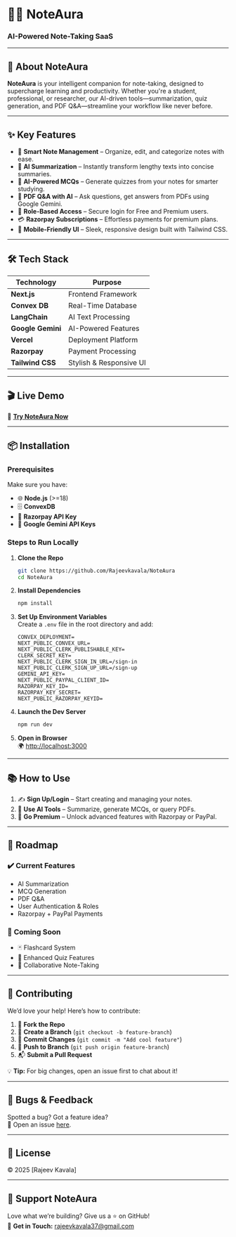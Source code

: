
# 📒✨ NoteAura  
### **AI-Powered Note-Taking SaaS**  

---

## 🚀 **About NoteAura**  
**NoteAura** is your intelligent companion for note-taking, designed to supercharge learning and productivity. Whether you're a student, professional, or researcher, our AI-driven tools—summarization, quiz generation, and PDF Q&A—streamline your workflow like never before.  

---

## ✨ **Key Features**  
- 📌 **Smart Note Management** – Organize, edit, and categorize notes with ease.  
- 🧠 **AI Summarization** – Instantly transform lengthy texts into concise summaries.  
- 🎯 **AI-Powered MCQs** – Generate quizzes from your notes for smarter studying.  
- 📄 **PDF Q&A with AI** – Ask questions, get answers from PDFs using Google Gemini.  
- 🔐 **Role-Based Access** – Secure login for Free and Premium users.  
- 💳 **Razorpay Subscriptions** – Effortless payments for premium plans.  
- 📱 **Mobile-Friendly UI** – Sleek, responsive design built with Tailwind CSS.  

---

## 🛠 **Tech Stack**  
| **Technology**      | **Purpose**              |  
|---------------------|--------------------------|  
| **Next.js**         | Frontend Framework       |  
| **Convex DB**       | Real-Time Database       |  
| **LangChain**       | AI Text Processing       |  
| **Google Gemini**   | AI-Powered Features      |  
| **Vercel**          | Deployment Platform      |  
| **Razorpay**        | Payment Processing       |  
| **Tailwind CSS**    | Stylish & Responsive UI  |  

---

## 🎬 **Live Demo**  
🔗 **[Try NoteAura Now](https://noteaura.vercel.app/)**  

---

## 📦 **Installation**  

### **Prerequisites**  
Make sure you have:  
- 🌐 **Node.js** (>=18)  
- 🗄️ **ConvexDB**  
- 💸 **Razorpay API Key**  
- 🤖 **Google Gemini API Keys**  

### **Steps to Run Locally**  
1. **Clone the Repo**  
   ```bash
   git clone https://github.com/Rajeevkavala/NoteAura
   cd NoteAura
   ```

2. **Install Dependencies**  
   ```bash
   npm install
   ```

3. **Set Up Environment Variables**  
   Create a `.env` file in the root directory and add:  
   ```env
   CONVEX_DEPLOYMENT=
   NEXT_PUBLIC_CONVEX_URL=
   NEXT_PUBLIC_CLERK_PUBLISHABLE_KEY=
   CLERK_SECRET_KEY=
   NEXT_PUBLIC_CLERK_SIGN_IN_URL=/sign-in
   NEXT_PUBLIC_CLERK_SIGN_UP_URL=/sign-up
   GEMINI_API_KEY=
   NEXT_PUBLIC_PAYPAL_CLIENT_ID=
   RAZORPAY_KEY_ID=
   RAZORPAY_KEY_SECRET=
   NEXT_PUBLIC_RAZORPAY_KEYID=
   ```

4. **Launch the Dev Server**  
   ```bash
   npm run dev
   ```

5. **Open in Browser**  
   🌍 [http://localhost:3000](http://localhost:3000)  

---

## 📚 **How to Use**  
1. ✍️ **Sign Up/Login** – Start creating and managing your notes.  
2. 🤖 **Use AI Tools** – Summarize, generate MCQs, or query PDFs.  
3. 💎 **Go Premium** – Unlock advanced features with Razorpay or PayPal.  

---

## 🎯 **Roadmap**  
### ✔️ **Current Features**  
- AI Summarization  
- MCQ Generation  
- PDF Q&A  
- User Authentication & Roles  
- Razorpay + PayPal Payments  

### 🚀 **Coming Soon**  
- 🃏 Flashcard System  
- 📝 Enhanced Quiz Features  
- 👥 Collaborative Note-Taking  

---

## 🤝 **Contributing**  
We’d love your help! Here’s how to contribute:  
1. 🍴 **Fork the Repo**  
2. 🌿 **Create a Branch** (`git checkout -b feature-branch`)  
3. 💾 **Commit Changes** (`git commit -m "Add cool feature"`)  
4. 🚀 **Push to Branch** (`git push origin feature-branch`)  
5. 📬 **Submit a Pull Request**  

💡 **Tip:** For big changes, open an issue first to chat about it!  

---

## 🐛 **Bugs & Feedback**  
Spotted a bug? Got a feature idea?  
📢 Open an issue [here](https://github.com/Rajeevkavala/NoteAura/issues).  

---

## 📜 **License**  
© 2025 [Rajeev Kavala]  

---

## 🌟 **Support NoteAura**  
Love what we’re building? Give us a ⭐ on GitHub!  
📧 **Get in Touch:** [rajeevkavala37@gmail.com](mailto:rajeevkavala37@gmail.com)  
